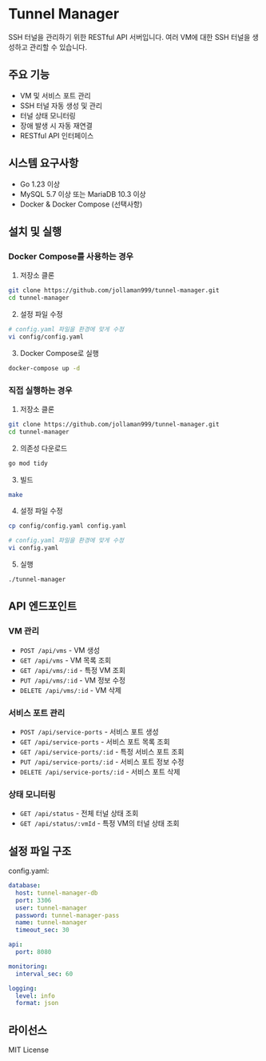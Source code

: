 # Tunnel Manager

SSH 터널을 관리하기 위한 RESTful API 서버입니다. 여러 VM에 대한 SSH 터널을 생성하고 관리할 수 있습니다.

## 주요 기능

- VM 및 서비스 포트 관리
- SSH 터널 자동 생성 및 관리
- 터널 상태 모니터링
- 장애 발생 시 자동 재연결
- RESTful API 인터페이스

## 시스템 요구사항

- Go 1.23 이상
- MySQL 5.7 이상 또는 MariaDB 10.3 이상
- Docker & Docker Compose (선택사항)

## 설치 및 실행

### Docker Compose를 사용하는 경우

1. 저장소 클론
```bash
git clone https://github.com/jollaman999/tunnel-manager.git
cd tunnel-manager
```

2. 설정 파일 수정
```bash
# config.yaml 파일을 환경에 맞게 수정
vi config/config.yaml
```

3. Docker Compose로 실행
```bash
docker-compose up -d
```

### 직접 실행하는 경우

1. 저장소 클론
```bash
git clone https://github.com/jollaman999/tunnel-manager.git
cd tunnel-manager
```

2. 의존성 다운로드
```bash
go mod tidy
```

3. 빌드
```bash
make
```

4. 설정 파일 수정
```bash
cp config/config.yaml config.yaml

# config.yaml 파일을 환경에 맞게 수정
vi config.yaml
```

5. 실행
```bash
./tunnel-manager
```

## API 엔드포인트

### VM 관리
- `POST /api/vms` - VM 생성
- `GET /api/vms` - VM 목록 조회
- `GET /api/vms/:id` - 특정 VM 조회
- `PUT /api/vms/:id` - VM 정보 수정
- `DELETE /api/vms/:id` - VM 삭제

### 서비스 포트 관리
- `POST /api/service-ports` - 서비스 포트 생성
- `GET /api/service-ports` - 서비스 포트 목록 조회
- `GET /api/service-ports/:id` - 특정 서비스 포트 조회
- `PUT /api/service-ports/:id` - 서비스 포트 정보 수정
- `DELETE /api/service-ports/:id` - 서비스 포트 삭제

### 상태 모니터링
- `GET /api/status` - 전체 터널 상태 조회
- `GET /api/status/:vmId` - 특정 VM의 터널 상태 조회

## 설정 파일 구조

config.yaml:
```yaml
database:
  host: tunnel-manager-db
  port: 3306
  user: tunnel-manager
  password: tunnel-manager-pass
  name: tunnel-manager
  timeout_sec: 30

api:
  port: 8080

monitoring:
  interval_sec: 60

logging:
  level: info
  format: json
```

## 라이선스

MIT License
